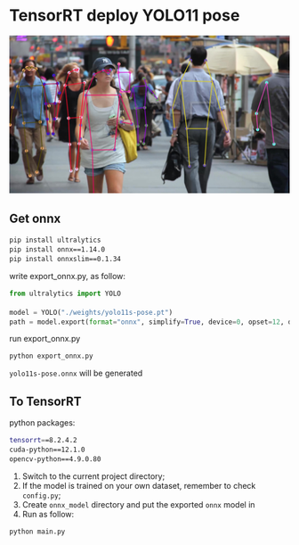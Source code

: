 # TensorRT deploy YOLO11 pose

![_10020](output/_10014.jpeg)

## Get onnx

```bash
pip install ultralytics
pip install onnx==1.14.0
pip install onnxslim==0.1.34
```

write export_onnx.py, as follow:

```python
from ultralytics import YOLO

model = YOLO("./weights/yolo11s-pose.pt")
path = model.export(format="onnx", simplify=True, device=0, opset=12, dynamic=False, imgsz=640)
```

run export_onnx.py

```bash
python export_onnx.py
```

`yolo11s-pose.onnx` will be generated

## To TensorRT

python packages:

```bash
tensorrt==8.2.4.2
cuda-python==12.1.0
opencv-python==4.9.0.80
```

1. Switch to the current project directory;
2. If the model is trained on your own dataset, remember to check `config.py`; 
3. Create `onnx_model` directory and put the exported `onnx` model in
4. Run as follow:

```bash
python main.py
```
